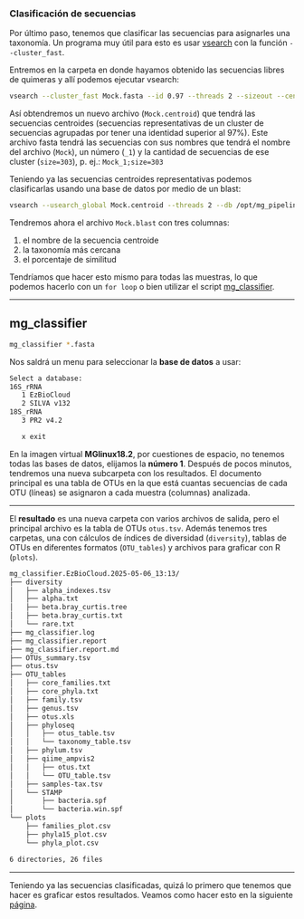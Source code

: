 ### Clasificación de secuencias
Por último paso, tenemos que clasificar las secuencias para asignarles una taxonomía. Un programa muy útil para esto es usar [vsearch](https://github.com/torognes/vsearch) con la función `--cluster_fast`.

Entremos en la carpeta en donde hayamos obtenido las secuencias libres de quimeras y allí podemos ejecutar vsearch:
```bash
vsearch --cluster_fast Mock.fasta --id 0.97 --threads 2 --sizeout --centroids Mock.centroid --fasta_width
```

Así obtendremos un nuevo archivo (`Mock.centroid`) que tendrá las secuencias centroides (secuencias representativas de un cluster de secuencias agrupadas por tener una identidad superior al 97%). Este archivo fasta tendrá las secuencias con sus nombres que tendrá el nombre del archivo (`Mock`), un número (`_1`) y la cantidad de secuencias de ese cluster (`size=303`), p. ej.:
`Mock_1;size=303`

Teniendo ya las secuencias centroides representativas podemos clasificarlas usando una base de datos por medio de un blast:

```bash
vsearch --usearch_global Mock.centroid --threads 2 --db /opt/mg_pipeline/databases/EzBioCloud --id 0.50 --userout Mock.blast --userfields query+target+id
```

Tendremos ahora el archivo `Mock.blast` con tres columnas:
1. el nombre de la secuencia centroide
2. la taxonomía más cercana
3. el porcentaje de similitud

Tendríamos que hacer esto mismo para todas las muestras, lo que podemos hacerlo con un `for loop` o bien utilizar el script [mg_classifier](https://github.com/GenomicaMicrob/mg_classifier).
***
## mg_classifier

```bash
mg_classifier *.fasta
```

Nos saldrá un menu para seleccionar la **base de datos** a usar:

```latex
Select a database:
16S_rRNA
   1 EzBioCloud
   2 SILVA v132
18S_rRNA
   3 PR2 v4.2

   x exit
```

En la imagen virtual **MGlinux18.2**, por cuestiones de espacio, no tenemos todas las bases de datos, elijamos la **número 1**. Después de pocos minutos, tendremos una nueva subcarpeta con los resultados. El documento principal es una tabla de OTUs en la que está cuantas secuencias de cada OTU (líneas) se asignaron a cada muestra (columnas) analizada.
***

El **resultado** es una nueva carpeta con varios archivos de salida, pero el principal archivo es la tabla de OTUs `otus.tsv`. Además tenemos tres carpetas, una con cálculos de índices de diversidad (`diversity`), tablas de OTUs en diferentes formatos (`OTU_tables`) y archivos para graficar con R (`plots`).

```latex
mg_classifier.EzBioCloud.2025-05-06_13:13/
├── diversity
│   ├── alpha_indexes.tsv
│   ├── alpha.txt
│   ├── beta.bray_curtis.tree
│   ├── beta.bray_curtis.txt
│   └── rare.txt
├── mg_classifier.log
├── mg_classifier.report
├── mg_classifier.report.md
├── OTUs_summary.tsv
├── otus.tsv
├── OTU_tables
│   ├── core_families.txt
│   ├── core_phyla.txt
│   ├── family.tsv
│   ├── genus.tsv
│   ├── otus.xls
│   ├── phyloseq
│   │   ├── otus_table.tsv
│   │   └── taxonomy_table.tsv
│   ├── phylum.tsv
│   ├── qiime_ampvis2
│   │   ├── otus.txt
│   │   └── OTU_table.tsv
│   ├── samples-tax.tsv
│   └── STAMP
│       ├── bacteria.spf
│       └── bacteria.win.spf
└── plots
    ├── families_plot.csv
    ├── phyla15_plot.csv
    └── phyla_plot.csv

6 directories, 26 files
```
***
Teniendo ya las secuencias clasificadas, quizá lo primero que tenemos que hacer es graficar estos resultados. Veamos como hacer esto en la siguiente [página]().

